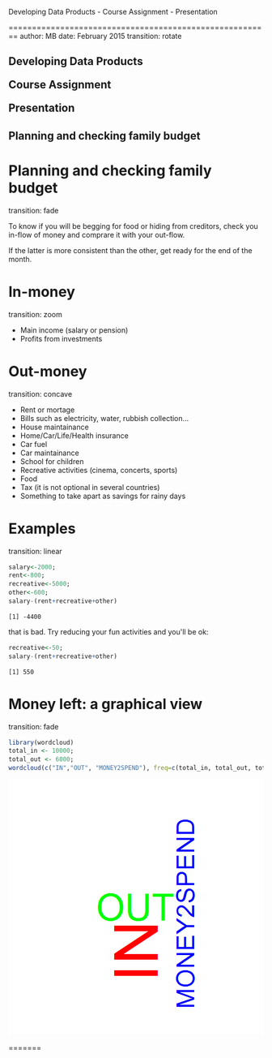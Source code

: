Developing Data Products - Course Assignment - Presentation

========================================================
author: MB
date: February 2015
transition: rotate

<h2>Developing Data Products

Course Assignment

Presentation</h1>

<h2>Planning and checking family budget</h2>

Planning and checking family budget
========================================================
transition: fade

To know if you will be begging for food or hiding from creditors,
check you in-flow of money and comprare it with your out-flow.

If the latter is more consistent than the other,
get ready for the end of the month.

In-money
========================================================
transition: zoom

- Main income (salary or pension)
- Profits from investments

Out-money
========================================================
transition: concave

- Rent or mortage
- Bills such as electricity, water, rubbish collection...
- House maintainance
- Home/Car/Life/Health insurance
- Car fuel
- Car maintainance
- School for children
- Recreative activities (cinema, concerts, sports)
- Food
- Tax (it is not optional in several countries)
- Something to take apart as savings for rainy days


Examples
========================================================
transition: linear


```r
salary<-2000;
rent<-800;
recreative<-5000;
other<-600;
salary-(rent+recreative+other)
```

```
[1] -4400
```

that is bad. Try reducing your fun activities and you'll be ok:

```r
recreative<-50;
salary-(rent+recreative+other)
```

```
[1] 550
```

Money left: a graphical view
========================================================
transition: fade


```r
library(wordcloud)
total_in <- 10000;
total_out <- 6000;
wordcloud(c("IN","OUT", "MONEY2SPEND"), freq=c(total_in, total_out, total_in-total_out), scale=c(10,0.2), colors=rainbow(3), ordered.colors=TRUE)
```

![plot of chunk unnamed-chunk-3](c10.present-figure/unnamed-chunk-3-1.png) 

=======

